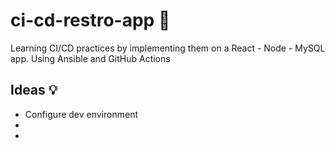 # ci-cd-restro-app 🍔
Learning CI/CD practices by implementing them on a React - Node - MySQL app. Using Ansible and GitHub Actions

## Ideas 💡
* Configure dev environment
* 
* 
